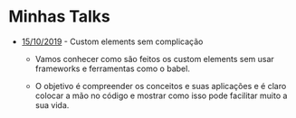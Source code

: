 # Minhas Talks

 - [15/10/2019](https://github.com/lesleyandrez/talks/tree/master/2019-10-15-custom-elements) - Custom elements sem complicação
    - Vamos conhecer como são feitos os custom elements sem usar frameworks e ferramentas como o babel.

    - O objetivo é compreender os conceitos e suas aplicações e é claro colocar a mão no código e mostrar como isso pode facilitar muito a sua vida.
